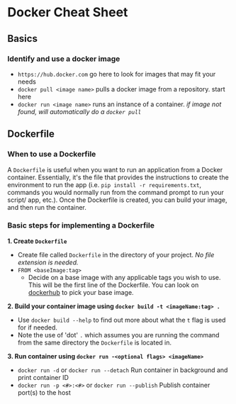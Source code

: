 # Docker Cheat Sheet

## Basics
### Identify and use a docker image
* `https://hub.docker.com`      go here to look for images that may fit your needs
* `docker pull <image name>`    pulls a docker image from a repository. start here 
* `docker run <image name>`     runs an instance of a container. <i>if image not found, will automatically do a `docker pull`</i>

## Dockerfile
### When to use a Dockerfile
A `Dockerfile` is useful when you want to run an application from a Docker container. Essentially, it's the file that provides the instructions to create the environment to run the app (i.e. `pip install -r requirements.txt`, commands you would normally run from the command prompt to run your script/ app, etc.). Once the Dockerfile is created, you can build your image, and then run the container. 

### Basic steps for implementing a Dockerfile
<b>1. Create `Dockerfile`</b>
   * Create file called `Dockerfile` in the directory of your project. <i>No file extension is needed.</i>
   * `FROM <baseImage:tag>`
      * Decide on a base image with any applicable tags you wish to use. This will be the first line of the Dockerfile. You can look on [dockerhub](https://hub.docker.com) to pick your base image.
   
<b>2. Build your container image using `docker build -t <imageName:tag> .`</b>
   * Use `docker build --help` to find out more about what the `t` flag is used for if needed. 
   * Note the use of 'dot' `.` which assumes you are running the command from the same directory the `Dockerfile` is located in. 
   
<b>3. Run container using `docker run -<optional flags> <imageName>`</b>
   * `docker run -d` or `docker run --detach`               Run container in background and print container ID
   * `docker run -p <#>:<#>` or `docker run --publish`      Publish container port(s) to the host 

